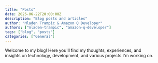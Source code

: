 ```yaml
---
title: "Posts"
date: 2025-06-22T20:00:00Z
description: "Blog posts and articles"
author: "Mladen Trampic & Amazon Q Developer"
authors: ["mladen-trampic", "amazon-q-developer"]
tags: ["blog", "posts"]
categories: ["General"]
---
```


Welcome to my blog! Here you'll find my thoughts, experiences, and insights on technology, development, and various projects I'm working on.
